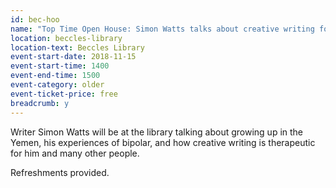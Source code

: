 ```yaml
---
id: bec-hoo
name: "Top Time Open House: Simon Watts talks about creative writing for therapy"
location: beccles-library
location-text: Beccles Library
event-start-date: 2018-11-15
event-start-time: 1400
event-end-time: 1500
event-category: older
event-ticket-price: free
breadcrumb: y
---
```


Writer Simon Watts will be at the library talking about growing up in the Yemen, his experiences of bipolar, and how creative writing is therapeutic for him and many other people.

Refreshments provided.
